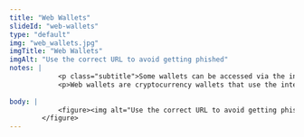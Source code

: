 ```yaml
--- 
title: "Web Wallets"
slideId: "web-wallets"
type: "default"
img: "web_wallets.jpg"
imgTitle: "Web Wallets"
imgAlt: "Use the correct URL to avoid getting phished"
notes: | 
            <p class="subtitle">Some wallets can be accessed via the internet, but users should be aware of phishing attempts. </p>
            <p>Web wallets are cryptocurrency wallets that use the internet and have a web interface, allowing management of cryptocurrency via a browser. Web wallets provide a lot of convenience, but they do come with a security trade-off. When using a web wallet, it is very important to make sure you are using the correct URL. Through a process known as phishing, hackers buy up similar domains and make clones of the site that people are trying to reach. Users put their real log-in information on the cloned site, and then it is in the hands of hackers, now able to access your real account. Double checking URLs can help to avoid phishing, and there are even some browser extensions that will alert you if you&apos;re on a likely phishing site.</p>
        
body: | 
            <figure><img alt="Use the correct URL to avoid getting phished" src="images/web_wallets.jpg" title="Web Wallets">
        </figure>
---
```

